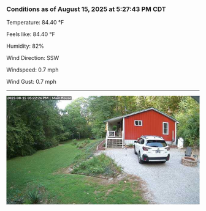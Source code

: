 ### Conditions as of August 15, 2025 at 5:27:43 PM CDT 

Temperature: 84.40 &deg;F

Feels like: 84.40 &deg;F

Humidity: 82%

Wind Direction: SSW

Windspeed: 0.7 mph

Wind Gust: 0.7 mph

---

<img src="./images/latest.jpeg"/>


